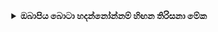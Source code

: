 <div align="center">
<details>
    <summary><b>ඔබාපිය බොටා හදන්නෝන්නම් හිඟන තිරිසනා මේක</b></summary>
    
 
 ## [![Typing SVG](https://readme-typing-svg.herokuapp.com?color=3EF76A&lines=THIS+IS+ශෙනූ+BOT;THIS+BOT+OWNER+IS+DIWAN+KAWISHKA)](https://git.io/typing-svg)
<div align="center">

 ## [![Typing SVG](https://readme-typing-svg.herokuapp.com?lines=786705379+-+WHATSAPP;MY+NUMBER+)](https://git.io/typing-svg)<div align="center">
 </a>
</p>

 <h1 align="center"><b> ශෙනූ BOT V2 -CREATE BY DIWAN KAWISHKA  </b></h1>
 
![logo](https://i.imgur.com/6LgAoHM.jpeg)


 
</div>
<p align="center">
Project created by <a href="https://github.com/cyberchekuthan">ශෙනූ BOT</a> to make it public
    <br>
       | © |
        Reserved |
    <br> 
</p>

## Setup
<div align="center">

  ### Simple Method

 <h1 align="center"><b> පලමුව මෙය ඔබා QR කේතය Scan කර ගනින් තිරිසනෝඅට පව් නොදී 👇 </b></h1> 

 [![Run on Repl.it](https://repl.it/badge/github/quiec/whatsAlfa)](https://replit.com/@testGoogleall/NEW-QR-CODE-Z-NEW-V2-1?v=1)
    
  <h1 align="center"><b> දැන් තෝ මාව කන්නද බොල ඉන්නෙ  දම් පාට කොටුව ඔබපිය සක්කිලියා</b></h1>  
 
 [![Deploy](https://www.herokucdn.com/deploy/button.svg)](https://heroku.com/deploy?template=https://github.com/Z-BOT-V-2/IMASHNIDUSHA) 
 


----



 ## 📢 Guide

 

 

 <br>
<br>
  (https://chat.whatsapp.com/KmeQL6R7mBoDxxoNVMuOef)
  <div align="center">
       
    
### ⚠️ Warning! 
```
Due to Userbot; Your WhatsApp account may be banned.
This is an open source project, you are responsible for everything you do. 
Absolutely, Asena executives do not accept responsibility.
By establishing the Asena, you are deemed to have accepted these responsibilities.
```

    


## License
This project is protected by `GNU General Public Licence v3.0` license.

### Disclaimer
`WhatsApp` name, its variations and the logo are registered trademarks of Facebook. We have nothing to do with the registered trademark

